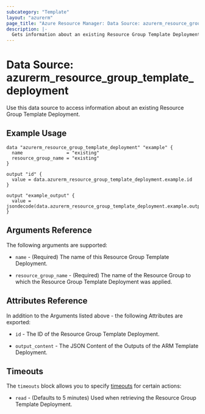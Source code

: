 ```yaml
---
subcategory: "Template"
layout: "azurerm"
page_title: "Azure Resource Manager: Data Source: azurerm_resource_group_template_deployment"
description: |-
  Gets information about an existing Resource Group Template Deployment.
---
```


# Data Source: azurerm_resource_group_template_deployment

Use this data source to access information about an existing Resource Group Template Deployment.

## Example Usage

```hcl
data "azurerm_resource_group_template_deployment" "example" {
  name                = "existing"
  resource_group_name = "existing"
}

output "id" {
  value = data.azurerm_resource_group_template_deployment.example.id
}

output "example_output" {
  value = jsondecode(data.azurerm_resource_group_template_deployment.example.output_content).exampleOutput.value
}
```

## Arguments Reference

The following arguments are supported:

* `name` - (Required) The name of this Resource Group Template Deployment.

* `resource_group_name` - (Required) The name of the Resource Group to which the Resource Group Template Deployment was applied.

## Attributes Reference

In addition to the Arguments listed above - the following Attributes are exported: 

* `id` - The ID of the Resource Group Template Deployment.

* `output_content` - The JSON Content of the Outputs of the ARM Template Deployment.

## Timeouts

The `timeouts` block allows you to specify [timeouts](https://www.terraform.io/docs/configuration/resources.html#timeouts) for certain actions:

* `read` - (Defaults to 5 minutes) Used when retrieving the Resource Group Template Deployment.
